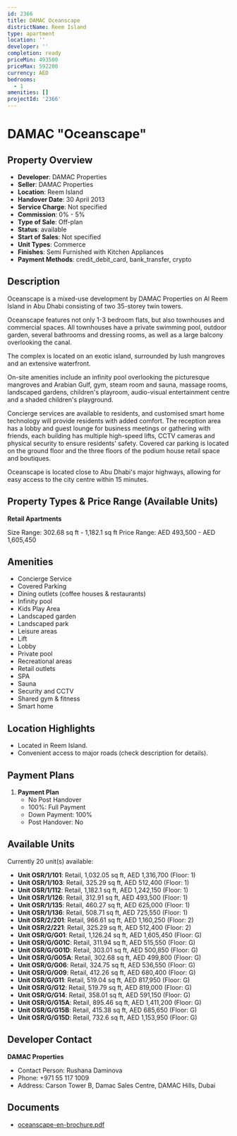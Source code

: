 ```yaml
---
id: 2366
title: DAMAC Oceanscape
districtName: Reem Island
type: apartment
location: ''
developer: ''
completion: ready
priceMin: 493500
priceMax: 592200
currency: AED
bedrooms:
  - 1
amenities: []
projectId: '2366'
---
```


# DAMAC "Oceanscape"

## Property Overview
- **Developer**: DAMAC Properties
- **Seller**: DAMAC Properties
- **Location**: Reem Island
- **Handover Date**: 30 April 2013
- **Service Charge**: Not specified
- **Commission**: 0% - 5%
- **Type of Sale**: Off-plan
- **Status**: available
- **Start of Sales**: Not specified
- **Unit Types**: Commerce
- **Finishes**: Semi Furnished with Kitchen Appliances
- **Payment Methods**: credit_debit_card, bank_transfer, crypto

## Description
Oceanscape is a mixed-use development by DAMAC Properties on Al Reem Island in Abu Dhabi consisting of two 35-storey twin towers. 

Oceanscape features not only 1-3 bedroom flats, but also townhouses and commercial spaces. All townhouses have a private swimming pool, outdoor garden, several bathrooms and dressing rooms, as well as a large balcony overlooking the canal.

The complex is located on an exotic island, surrounded by lush mangroves and an extensive waterfront.

On-site amenities include an infinity pool overlooking the picturesque mangroves and Arabian Gulf, gym, steam room and sauna, massage rooms, landscaped gardens, children's playroom, audio-visual entertainment centre and a shaded children's playground.

Concierge services are available to residents, and customised smart home technology will provide residents with added comfort. The reception area has a lobby and guest lounge for business meetings or gathering with friends, each building has multiple high-speed lifts, CCTV cameras and physical security to ensure residents' safety. Covered car parking is located on the ground floor and the three floors of the podium house retail space and boutiques.

Oceanscape is located close to Abu Dhabi's major highways, allowing for easy access to the city centre within 15 minutes.

## Property Types & Price Range (Available Units)
**Retail Apartments**

Size Range: 302.68 sq ft - 1,182.1 sq ft
Price Range: AED 493,500 - AED 1,605,450

## Amenities
- Concierge Service
- Covered Parking
- Dining outlets  (coffee houses & restaurants)
- Infinity pool
- Kids Play Area
- Landscaped garden
- Landscaped park
- Leisure areas
- Lift
- Lobby
- Private pool
- Recreational areas
- Retail outlets
- SPA
- Sauna
- Security and CCTV
- Shared gym & fitness
- Smart home

## Location Highlights
- Located in Reem Island.
- Convenient access to major roads (check description for details).

## Payment Plans
1. **Payment Plan**
   - No Post Handover
   - 100%: Full Payment
   - Down Payment: 100%
   - Post Handover: No

## Available Units
Currently 20 unit(s) available:
- **Unit OSR/1/101**: Retail, 1,032.05 sq ft, AED 1,316,700 (Floor: 1)
- **Unit OSR/1/103**: Retail, 325.29 sq ft, AED 512,400 (Floor: 1)
- **Unit OSR/1/112**: Retail, 1,182.1 sq ft, AED 1,242,150 (Floor: 1)
- **Unit OSR/1/126**: Retail, 312.91 sq ft, AED 493,500 (Floor: 1)
- **Unit OSR/1/135**: Retail, 460.27 sq ft, AED 625,000 (Floor: 1)
- **Unit OSR/1/136**: Retail, 508.71 sq ft, AED 725,550 (Floor: 1)
- **Unit OSR/2/201**: Retail, 966.61 sq ft, AED 1,160,250 (Floor: 2)
- **Unit OSR/2/221**: Retail, 325.29 sq ft, AED 512,400 (Floor: 2)
- **Unit OSR/G/G01**: Retail, 1,126.24 sq ft, AED 1,605,450 (Floor: G)
- **Unit OSR/G/G01C**: Retail, 311.94 sq ft, AED 515,550 (Floor: G)
- **Unit OSR/G/G01D**: Retail, 303.01 sq ft, AED 500,850 (Floor: G)
- **Unit OSR/G/G05A**: Retail, 302.68 sq ft, AED 499,800 (Floor: G)
- **Unit OSR/G/G06**: Retail, 324.75 sq ft, AED 536,550 (Floor: G)
- **Unit OSR/G/G09**: Retail, 412.26 sq ft, AED 680,400 (Floor: G)
- **Unit OSR/G/G11**: Retail, 519.04 sq ft, AED 817,950 (Floor: G)
- **Unit OSR/G/G12**: Retail, 519.79 sq ft, AED 819,000 (Floor: G)
- **Unit OSR/G/G14**: Retail, 358.01 sq ft, AED 591,150 (Floor: G)
- **Unit OSR/G/G15A**: Retail, 895.46 sq ft, AED 1,411,200 (Floor: G)
- **Unit OSR/G/G15B**: Retail, 415.38 sq ft, AED 685,650 (Floor: G)
- **Unit OSR/G/G15D**: Retail, 732.6 sq ft, AED 1,153,950 (Floor: G)

## Developer Contact
**DAMAC Properties**
- Contact Person: Rushana Daminova
- Phone: +971 55 117 1009
- Address: Carson Tower B, Damac Sales Centre, DAMAC Hills, Dubai

## Documents
- [oceanscape-en-brochure.pdf](https://cdn.geniemap.net/2024/06/27/hsSLw6Sf73MGV3ow3K1RhV7bKfOepDW7CHtfs7Zw.pdf)
